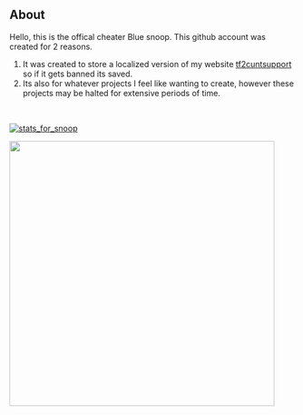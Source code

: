 ## About
Hello, this is the offical cheater Blue snoop. This github account was created for 2 reasons. 
  1. It was created to store a localized version of my website [tf2cuntsupport](https://tf2cuntsupport.net) so if it gets banned its saved.
  2. Its also for whatever projects I feel like wanting to create, however these projects may be halted for extensive periods of time.

<br>

[![stats_for_snoop](https://github-readme-stats.vercel.app/api?username=bluesnoopt&bg_color=14141b&title_color=555dee&icon_color=3459E6&text_color=bcbedc&custom_title=My%20stats&count_private=true&include_all_commits=true&show_icons=true&hide_border=true&border_radius=0&text_bold=false)](https://tf2cuntsupport.net)

<img src="https://tf2cuntsupport.net/U/image" width="467rem">
